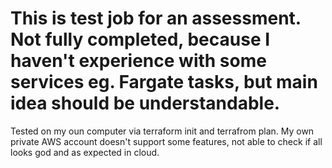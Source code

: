 # This is test job for an assessment. Not fully completed, because I haven't experience with some services eg. Fargate tasks, but main idea should be understandable.
Tested on my oun computer via terraform init and terrafrom plan. My own private AWS account doesn't support some features, not able to check if all looks god and as expected in cloud.
